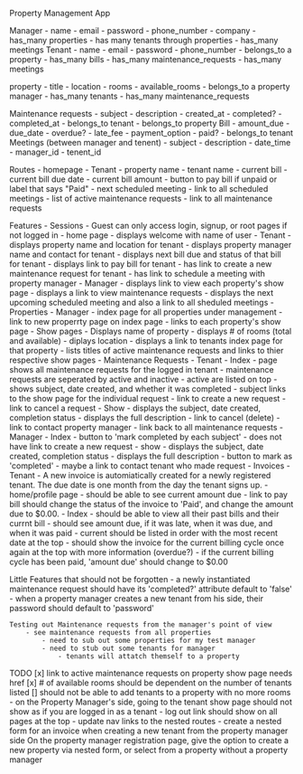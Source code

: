 Property Management App

Manager
	- name
	- email
	- password
	- phone_number
	- company
	- has_many properties
	- has many tenants through properties
	- has_many meetings
Tenant
	- name
	- email
	- password
	- phone_number
	- belongs_to a property
	- has_many bills
	- has_many maintenance_requests
	- has_many meetings

property
	- title
	- location
	- rooms
	- available_rooms
	- belongs_to a property manager
	- has_many tenants
	- has_many maintenance_requests
<!-- account
	- manager_id
	- tenent_id
	- property_id
	- bills
	- service_requests -->
Maintenance requests
	- subject
	- description
	- created_at
	- completed?
	- completed_at
	- belongs_to tenant
	- belongs_to property
Bill
	- amount_due
	- due_date
	- overdue?
	- late_fee
	- payment_option
	- paid?
	- belongs_to tenant
Meetings (between manager and tenent)
	- subject
	- description
	- date_time
	- manager_id
	- tenent_id

Routes
	- homepage - Tenant
		- property name
		- tenant name
		- current bill
			- current bill due date 
			- current bill amount
			- button to pay bill if unpaid or label that says "Paid"
		- next scheduled meeting
			- link to all scheduled meetings
		- list of active maintenance requests
			- link to all maintenance requests


Features
	- Sessions
		- Guest can only access login, signup, or root pages if not logged in
	- home page
		- displays welcome with name of user
		- Tenant
			- displays property name and location for tenant
			- displays property manager name and contact for tenant
			- displays next bill due and status of that bill for tenant
			- displays link to pay bill for tenant
			- has link to create a new maintenance request for tenant
			- has link to schedule a meeting with property manager
		- Manager
			- displays link to view each property's show page
			- displays a link to view maintenance requests
			- displays the next upcoming scheduled meeting and also a link to all sheduled meetings
	- Properties
	 	- Manager
		 	- index page for all properties under management
		 	- link to new properrty page on index page
		 	- links to each property's show page
	 	- Show pages
	 		- Displays name of property
	 		- displays # of rooms (total and available)
	 		- diplays location
	 		- displays a link to tenants index page for that property
	 		- lists titles of active maintenance requests and links to thier respective show pages
	- Maintenance Requests
		- Tenant
			- Index
			 	- page shows all maintenance requests for the logged in tenant
				- maintenance requests are seperated by active and inactive
				- active are listed on top
				- shows subject, date created, and whether it was completed
				- subject links to the show page for the individual request
				- link to create a new request
				- link to cancel a request
			- Show
				- displays the subject, date created, completion status
				- displays the full description
				- link to cancel (delete)
				- link to contact property manager
				- link back to all maintenance requests
		-	Manager
			- Index
				- button to 'mark completed by each subject'
				- does not have link to create a new request
			- show
				- displays the subject, date created, completion status
				- displays the full description
				- button to mark as 'completed'
				- maybe a link to contact tenant who made request
	- Invoices
		- Tenant
			- A new invoice is automiatically created for a newly registered tenant. The due date is one month from the day the tenant signs up.
			- home/profile page
				- should be able to see current amount due
				- link to pay bill should change the status of the invoice to 'Paid', and change the amount due to $0.00.
			- Index
				- should be able to view all their past bills and their currnt bill
				- should see amount due, if it was late, when it was due, and when it was paid
				- current should be listed in order with the most recent date at the top
				- should show the invoice for the current billing cycle once again at the top with more information (overdue?)
				- if the current billing cycle has been paid, 'amount due' should change to $0.00



Little Features that should not be forgotten
	- a newly instantiated maintenance request should have its 'completed?' attribute default to 'false'
	- when a property manager creates a new tenant from his side, their password should default to 'password'


	Testing out Maintenance requests from the manager's point of view
		- see maintenance requests from all properties
			- need to sub out some properties for my test manager
			- need to stub out some tenants for manager
				- tenants will attatch themself to a property

TODO
	[x] link to active maintenance requests on property show page needs href
	[x] # of available rooms should be dependent on the number of tenants listed
	[] should not be able to add tenants to a property with no more rooms 
	- on the Property Manager's side, going to the tenant show page should not show as if you are logged in as a tenant
	- log out link should show on all pages at the top
	- update nav links to the nested routes
		- create a nested form for an invoice when creating a new tenant from the property manager side
	On the property manager registration page, give the option to create a new property via nested form, or select from a property without a property manager



